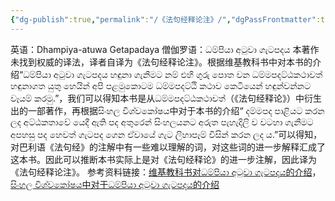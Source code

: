 ```yaml
---
{"dg-publish":true,"permalink":"/《法句经释论注》/","dgPassFrontmatter":true}
---
```


英语：Dhampiya-atuwa Getapadaya
僧伽罗语：ධම්පියා අටුවා ගැටපදය
本著作未找到权威的译法，译者自译为《法句经释论注》。根据维基教科书中对本书的介绍“ධම්පියා අටුවා ගැටපදය හඳුනා ගැනීමට නම් එහි ගුරු පොත වන ධම්මපදට්ඨකථාවත් හඳුනාගත යුතු හෙයින් අපි පළමුකොටම ධම්මපදට්ඨි කථාව කෙටියෙන් හඳුන්වන්නට වෑයම් කරමු.”，我们可以得知本书是从ධම්මපදට්ඨකථාවත්（《法句经释论》）中衍生出的一部著作，再根据සිංහල විශ්වකෝෂය中对于本书的介绍“ දම්මපද පාළියට කරන ලද අට්ඨකතාවේ යෙදී ඇති පද අතුරෙන් සිංහලයනට අරුත පැහැදිලි ව වටහා ගැනීමට අපහසු පද හෙවත් ගැටපද ගෙන ඒවායේ ගැට ලිහාපෑම් විසින් කරන ලද ය.”可以得知，对巴利语《法句经》的注解中有一些难以理解的词，对这些词的进一步解释汇成了这本书。因此可以推断本书实际上是对《法句经释论》的进一步注解，因此译为《法句经释论注》。
参考资料链接：[维基教科书对ධම්පියා අටුවා ගැටපදය的介绍](https://si.wikibooks.org/wiki/%E0%B6%AF%E0%B7%84%E0%B6%B8%E0%B7%8A%E0%B6%B4%E0%B7%92%E0%B6%BA%E0%B7%8F_%E0%B6%85%E0%B6%A7%E0%B7%94%E0%B7%80%E0%B7%8F_%E0%B6%9C%E0%B7%90%E0%B6%A7%E0%B6%B4%E0%B6%AF%E0%B6%BA-_%E0%B6%AD%E0%B6%AD%E0%B7%94%E0%B7%80)，[සිංහල විශ්වකෝෂය中对于ධම්පියා අටුවා ගැටපදය的介绍](http://encyclopedia.gov.lk/si_encyclopedia/index.php/%E0%B6%B0%E0%B6%B8%E0%B7%8A%E0%B6%B4%E0%B7%92%E0%B6%BA%E0%B7%8F_%E0%B6%85%E0%B6%A7%E0%B7%94%E0%B7%80%E0%B7%8F_%E0%B6%9C%E0%B7%90%E0%B6%A7%E0%B6%B4%E0%B6%AF%E0%B6%BA)